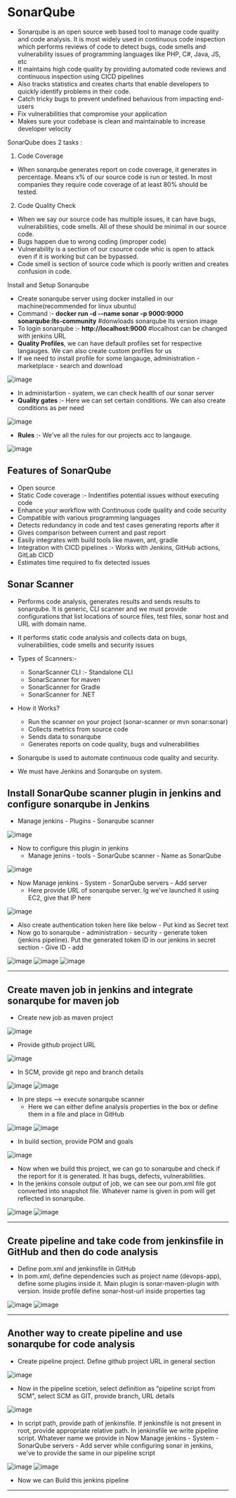 # SonarQube

- Sonarqube is an open source web based tool to manage code quality and code analysis. It is most widely used in continuous code inspection which performs reviews of code to detect bugs, code smells and vulnerability issues of programming languages like PHP, C#, Java, JS, etc
- It maintains high code quality by providing automated code reviews and continuous inspection using CICD pipelines
- Also tracks statistics and creates charts that enable developers to quickly identify problems in their code.
- Catch tricky bugs to prevent undefined behavious from impacting end-users
- Fix vulnerabilities that compromise your application
- Makes sure your codebase is clean and maintainable to increase developer velocity

SonarQube does 2 tasks :
1. Code Coverage
- When sonarqube generates report on code coverage, it generates in percentage. Means x% of our source code is run or tested. In most companies they require code coverage of at least 80% should be tested.

2. Code Quality Check
- When we say our source code has multiple issues, it can have bugs, vulnerabilities, code smells. All of these should be minimal in our source code.
- Bugs happen due to wrong coding (improper code)
- Vulnerability is a section of our csource code whic is open to attack even if it is working but can be bypassed.
- Code smell is section of source code which is poorly written and creates confusion in code.

Install and Setup Sonarqube
- Create sonarqube server using docker installed in our machine(recommended for linux ubuntu)
- Command :- **docker run -d --name sonar -p 9000:9000  sonarqube:lts-community**        #donwloads sonarqube lts version image
- To login sonarqube :- **http://localhost:9000**        #localhost can be changed with jenkins URL
- **Quality Profiles**, we can have default profiles set for respective langauges. We can also create custom profiles for us
- If we need to install profile for some langauge, administration - marketplace - search and download

![image](https://github.com/user-attachments/assets/786506c6-1391-4fb4-8241-c43f602f380e)

- In administartion - syatem, we can check health of our sonar server
- **Quality gates** :- Here we can set certain conditions. We can also create conditions as per need

![image](https://github.com/user-attachments/assets/8fca06f0-25ce-4646-92c5-bbb8cfb91321)

- **Rules** :- We've all the rules for our projects acc to langauge.

![image](https://github.com/user-attachments/assets/be05b2de-bdbf-456e-bb3e-a79d708f2ff6)

Features of SonarQube
-
- Open source
- Static Code coverage :- Indentifies potential issues without executing code
- Enhance your workflow with Continuous code quality and code security
- Compatible with various programming languages
- Detects redundancy in code and test cases generating reports after it
- Gives comparison between current and past report
- Easily integrates with build tools like maven, ant, gradle
- Integration with CICD pipelines :- Works with Jenkins, GitHub actions, GitLab CICD
- Estimates time required to fix detected issues

Sonar Scanner
-
- Performs code analysis, generates results and sends results to sonarqube. It is generic, CLI scanner and we must provide configurations that list locations of source files, test files, sonar host and URL with domain name.
- It performs static code analysis and collects data on bugs, vulnerabilities, code smells and security issues

- Types of Scanners:-
  - SonarScanner CLI :- Standalone CLI
  - SonarScanner for maven
  - SonarScanner for Gradle
  - SonarScanner for .NET
 
- How it Works?
  - Run the scanner on your project (sonar-scanner or mvn sonar:sonar)
  - Collects metrics from source code
  - Sends data to sonarqube
  - Generates reports on code quality, bugs and vulnerabilities
 
- Sonarqube is used to automate continuous code quality and security.
- We must have Jenkins and Sonarqube on system.

Install SonarQube scanner plugin in jenkins and configure sonarqube in Jenkins
-
- Manage jenkins - Plugins - Sonarqube scanner

![image](https://github.com/user-attachments/assets/31cb9259-da3b-4412-bf1a-896a91d4d4f4)

- Now to configure this plugin in jenkins
  - Manage jenins - tools - SonarQube scanner - Name as SonarQube

![image](https://github.com/user-attachments/assets/8ce515b5-978d-44af-be53-fd289d503b35)

- Now Manage jenkins - System - SonarQube servers - Add server
  - Here provide URL of sonarqube server. Ig we've launched it using EC2, give that IP here

![image](https://github.com/user-attachments/assets/4e117608-7b10-4eb8-94d1-86950813a614)

  - Also create authentication token here like below - Put kind as Secret text
  - Now go to sonarqube - administration - security - generate token (jenkins pipeline). Put the generated token ID in our jenkins in secret section - Give ID -  add

![image](https://github.com/user-attachments/assets/1b4a214b-20e0-4c1e-bb79-407a5458e9fb)
![image](https://github.com/user-attachments/assets/26ee7c2f-7907-4f74-b024-53fbc9d357be)
![image](https://github.com/user-attachments/assets/89ccd59d-0e04-452c-8d5e-fc36905f555c)


----------------------------------------------------------------------------------------------------------------------------------------------------------------------------------------------

Create maven job in jenkins and integrate sonarqube for maven job
-
- Create new job as maven project

![image](https://github.com/user-attachments/assets/67d5239d-b887-44af-b1ca-caad460691cd)

- Provide github project URL

![image](https://github.com/user-attachments/assets/b395f812-6468-488d-b933-3252230146ee)

- In SCM, provide git repo and branch details

![image](https://github.com/user-attachments/assets/47f7850f-dc48-4611-97bc-e897d42f3af0)
![image](https://github.com/user-attachments/assets/1096960a-148a-4e8e-9773-43ea9213d756)

- In pre steps --> execute sonarqube scanner
  - Here we can either define analysis properties in the box or define them in a file and place in GitHub

![image](https://github.com/user-attachments/assets/e9ef661e-2d3a-42af-9a9f-b2ebae7b9ea5)
![image](https://github.com/user-attachments/assets/a86eb70c-6915-4710-8caa-4bf44f61f862)

- In build section, provide POM and goals

![image](https://github.com/user-attachments/assets/c3050f01-0fe4-42ca-a28d-505948d41d79)

- Now when we build this project, we can go to sonarqube and check if the report for it is generated. It has bugs, defects, vulnerabilities.
- In the jenkins console output of job, we can see our pom.xml file got converted into snapshot file. Whatever name is given in pom will get reflected in sonarqube.

![image](https://github.com/user-attachments/assets/56ba9743-e43b-4889-b0ba-3968e96bf8e9)
![image](https://github.com/user-attachments/assets/0e9d3902-fe9d-48d0-b0cb-fae31040ca25)

----------------------------------------------------------------------------------------------------------------------------------------------------------------------------------------------

Create pipeline and take code from jenkinsfile in GitHub and then do code analysis
-
- Define pom.xml and jenkinsfile in GitHub
- In pom.xml, define dependencies such as project name (devops-app), define some plugins inside it. Main plugin is sonar-maven-plugin with version. Inside profile define sonar-host-url inside properties tag

![image](https://github.com/user-attachments/assets/51b783c2-c9f5-46c4-b56e-6c399136dd48)
![image](https://github.com/user-attachments/assets/bed908fe-9871-49ec-af24-48850615e75f)

----------------------------------------------------------------------------------------------------------------------------------------------------------------------------------------------

Another way to create pipeline and use sonarqube for code analysis
-
- Create pipeline project. Define github project URL in general section

![image](https://github.com/user-attachments/assets/bcd54919-2460-4cb7-8d8c-18807da6ee5d)

- Now in the pipeline scetion, select definition as "pipeline script from SCM", select SCM as GIT, provide branch, URL details

![image](https://github.com/user-attachments/assets/8cb6c2c0-5bcc-42b0-829f-ff0e2f379606)

- In script path, provide path of jenkinsfile. If jenkinsfile is not present in root, provide appropriate relative path. In jenkinsfile we write pipeline script. Whatever name we provide in Now Manage jenkins - System - SonarQube servers - Add server while configuring sonar in jenkins, we've to provide the same in our pipeline script

![image](https://github.com/user-attachments/assets/8aefbe91-a3b7-4a5e-bc52-8e83ce8044fb)
![image](https://github.com/user-attachments/assets/248972ec-8be5-46a0-bbf5-1fd5b04161e2)

- Now we can Build this jenkins pipeline

----------------------------------------------------------------------------------------------------------------------------------------------------------------------------------------------

